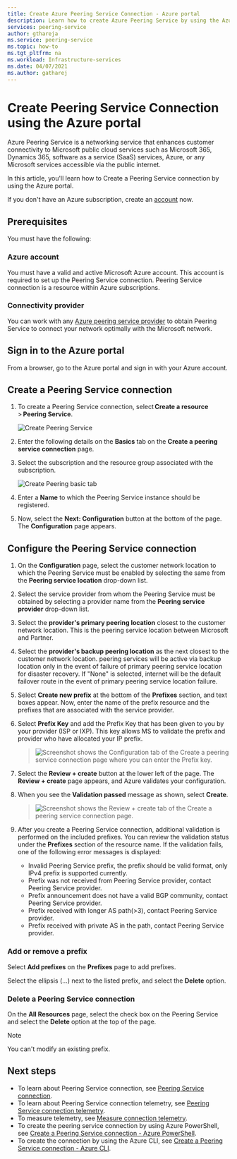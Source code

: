 ```yaml
---
title: Create Azure Peering Service Connection - Azure portal
description: Learn how to create Azure Peering Service by using the Azure portal
services: peering-service
author: gthareja
ms.service: peering-service
ms.topic: how-to
ms.tgt_pltfrm: na
ms.workload: Infrastructure-services
ms.date: 04/07/2021
ms.author: gatharej
---
```


# Create Peering Service Connection using the Azure portal

Azure Peering Service is a networking service that enhances customer connectivity to Microsoft public cloud services such as Microsoft 365, Dynamics 365, software as a service (SaaS) services, Azure, or any Microsoft services accessible via the public internet.

In this article, you'll learn how to Create a Peering Service connection by using the Azure portal.

If you don't have an Azure subscription, create an [account](https://azure.microsoft.com/free/?WT.mc_id=A261C142F) now.

> 

## Prerequisites

You must have the following:

### Azure account

You must have a valid and active Microsoft Azure account. This account is required to set up the Peering Service connection. Peering Service connection is a resource within Azure subscriptions. 

### Connectivity provider

You can work with any [Azure peering service provider](./location-partners.md) to obtain Peering Service to connect your network optimally with the Microsoft network.




## Sign in to the Azure portal

From a browser, go to the Azure portal and sign in with your Azure account.

## Create a Peering Service connection

1. To create a Peering Service connection, select **Create a resource** > **Peering Service**.

    ![Create Peering Service](./media/peering-service-portal/peering-servicecreate.png)

1. Enter the following details on the **Basics** tab on the **Create a peering service connection** page.

 
1. Select the subscription and the resource group associated with the subscription.

   ![Create Peering basic tab](./media/peering-service-portal/peering-servicebasics.png)

1. Enter a **Name** to which the Peering Service instance should be registered.
 
1. Now, select the **Next: Configuration** button at the bottom of the page. The **Configuration** page appears.

## Configure the Peering Service connection

1. On the **Configuration** page, select the customer network location to which the Peering Service must be enabled by selecting the same from the **Peering service location** drop-down list. 

1. Select the service provider from whom the Peering Service must be obtained by selecting a provider name from the **Peering service provider** drop-down list.

1. Select the **provider's primary peering location** closest to the customer network location. This is the peering service location between Microsoft and Partner.

1. Select the **provider's backup peering location** as the next closest to the customer network location. peering services will be active via backup location only in the event of failure of primary peering service location for disaster recovery. If "None" is selected, internet will be the default failover route in the event of primary peering service location failure.

 
1. Select **Create new prefix** at the bottom of the **Prefixes** section, and text boxes appear. Now, enter the name of the prefix resource and the prefixes that are associated with the service provider.

1. Select **Prefix Key** and add the Prefix Key that has been given to you by your provider (ISP or IXP). This key allows MS to validate the prefix and provider who have allocated your IP prefix.
   > ![Screenshot shows the Configuration tab of the Create a peering service connection page where you can enter the Prefix key.](./media/peering-service-portal/peering-serviceconfiguration.png)

1. Select the **Review + create** button at the lower left of the page. The **Review + create** page appears, and Azure validates your configuration.
    

1. When you see the **Validation passed** message as shown, select **Create**.

   > ![Screenshot shows the Review + create tab of the Create a peering service connection page.](./media/peering-service-portal/peering-service-prefix.png)


1. After you create a Peering Service connection, additional validation is performed on the included prefixes. You can review the validation status under the **Prefixes** section of the resource name. If the validation fails, one of the following error messages is displayed:

   - Invalid Peering Service prefix, the prefix should be valid format, only IPv4 prefix is supported currently.
   - Prefix was not received from Peering Service provider, contact Peering Service provider.
   - Prefix announcement does not have a valid BGP community,  contact Peering Service provider.
   - Prefix received with longer AS path(>3), contact Peering Service provider.
   - Prefix received with private AS in the path, contact Peering Service provider.

### Add or remove a prefix

Select **Add prefixes** on the **Prefixes** page to add prefixes.

Select the ellipsis (...) next to the listed prefix, and select the **Delete** option.

### Delete a Peering Service connection

On the **All Resources** page, select the check box on the Peering Service and select the **Delete** option at the top of the page.

> [!NOTE]
> You can't modify an existing prefix.
>

## Next steps

- To learn about Peering Service connection, see [Peering Service connection](connection.md).
- To learn about Peering Service connection telemetry, see [Peering Service connection telemetry](connection-telemetry.md).
- To measure telemetry, see [Measure connection telemetry](measure-connection-telemetry.md).
- To create the peering service connection by using Azure PowerShell, see [Create a Peering Service connection - Azure PowerShell](powershell.md).
- To create the connection by using the Azure CLI, see [Create a Peering Service connection - Azure CLI](cli.md).